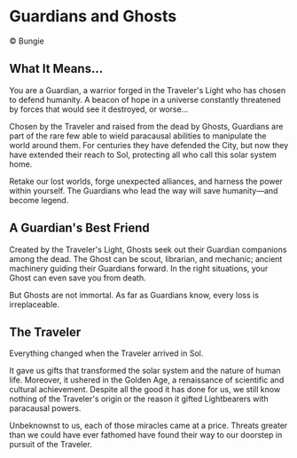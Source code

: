 # Guardians and Ghosts

© Bungie

## What It Means…

You are a Guardian, a warrior forged in the Traveler's Light who has chosen to defend humanity. A beacon of hope in a universe constantly threatened by forces that would see it destroyed, or worse…

Chosen by the Traveler and raised from the dead by Ghosts, Guardians are part of the rare few able to wield paracausal abilities to manipulate the world around them. For centuries they have defended the City, but now they have extended their reach to Sol, protecting all who call this solar system home. 

Retake our lost worlds, forge unexpected alliances, and harness the power within yourself. The Guardians who lead the way will save humanity—and become legend.

## A Guardian's Best Friend

Created by the Traveler's Light, Ghosts seek out their Guardian companions among the dead. The Ghost can be scout, librarian, and mechanic; ancient machinery guiding their Guardians forward. In the right situations, your Ghost can even save you from death.

But Ghosts are not immortal. As far as Guardians know, every loss is irreplaceable.

## The Traveler

Everything changed when the Traveler arrived in Sol.

It gave us gifts that transformed the solar system and the nature of human life. Moreover, it ushered in the Golden Age, a renaissance of scientific and cultural achievement. Despite all the good it has done for us, we still know nothing of the Traveler's origin or the reason it gifted Lightbearers with paracausal powers.
 
Unbeknownst to us, each of those miracles came at a price. Threats greater than we could have ever fathomed have found their way to our doorstep in pursuit of the Traveler.


